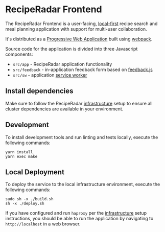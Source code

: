# RecipeRadar Frontend

The RecipeRadar Frontend is a user-facing, [local-first](https://www.inkandswitch.com/local-first.html) recipe search and meal planning application with support for multi-user collaboration.

It's distributed as a [Progressive Web Application](https://developer.mozilla.org/en-US/docs/Web/Progressive_web_apps) built using [webpack](https://webpack.js.org).

Source code for the application is divided into three Javascript components:

* `src/app` - RecipeRadar application functionality
* `src/feedback` - in-application feedback form based on [feedback.js](https://experiments.hertzen.com/jsfeedback)
* `src/sw` - application [service worker](https://developer.mozilla.org/en-US/docs/Web/API/Service_Worker_API)

## Install dependencies

Make sure to follow the RecipeRadar [infrastructure](https://www.github.com/openculinary/infrastructure) setup to ensure all cluster dependencies are available in your environment.

## Development

To install development tools and run linting and tests locally, execute the following commands:

```
yarn install
yarn exec make
```

## Local Deployment

To deploy the service to the local infrastructure environment, execute the following commands:

```
sudo sh -x ./build.sh
sh -x ./deploy.sh
```

If you have configured and run `haproxy` per the [infrastructure](https://www.github.com/openculinary/infrastructure) setup instructions, you should be able to run the application by navigating to `http://localhost` in a web browser.
